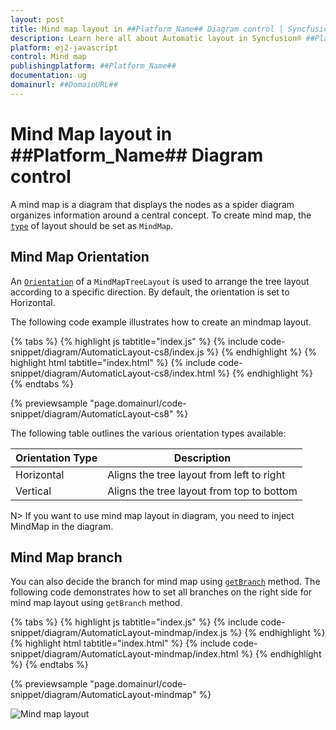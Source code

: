 ```yaml
---
layout: post
title: Mind map layout in ##Platform_Name## Diagram control | Syncfusion®
description: Learn here all about Automatic layout in Syncfusion® ##Platform_Name## Diagram control of Syncfusion Essential® JS 2 and more.
platform: ej2-javascript
control: Mind map 
publishingplatform: ##Platform_Name##
documentation: ug
domainurl: ##DomainURL##
---
```


# Mind Map layout in ##Platform_Name## Diagram control

A mind map is a diagram that displays the nodes as a spider diagram organizes information around a central concept. To create mind map, the [`type`](../api/diagram/layout/#type) of layout should be set as `MindMap`.

## Mind Map Orientation

An [`Orientation`](../api/diagram/orientation) of a `MindMapTreeLayout` is used to arrange the tree layout according to a specific direction. By default, the orientation is set to Horizontal. 

The following code example illustrates how to create an mindmap layout.

{% tabs %}
{% highlight js tabtitle="index.js" %}
{% include code-snippet/diagram/AutomaticLayout-cs8/index.js %}
{% endhighlight %}
{% highlight html tabtitle="index.html" %}
{% include code-snippet/diagram/AutomaticLayout-cs8/index.html %}
{% endhighlight %}
{% endtabs %}
        
{% previewsample "page.domainurl/code-snippet/diagram/AutomaticLayout-cs8" %}


The following table outlines the various orientation types available:

|Orientation Type |Description|
| -------- | ----------- |
|Horizontal|Aligns the tree layout from left to right|
|Vertical|Aligns the tree layout from top to bottom|

N> If you want to use mind map layout in diagram, you need to inject MindMap in the diagram.

## Mind Map branch

You can also decide the branch for mind map using [`getBranch`](../api/diagram/layoutModel/#getbranch) method. The following code demonstrates how to set all branches on the right side for mind map layout using `getBranch` method.

{% tabs %}
{% highlight js tabtitle="index.js" %}
{% include code-snippet/diagram/AutomaticLayout-mindmap/index.js %}
{% endhighlight %}
{% highlight html tabtitle="index.html" %}
{% include code-snippet/diagram/AutomaticLayout-mindmap/index.html %}
{% endhighlight %}
{% endtabs %}
        
{% previewsample "page.domainurl/code-snippet/diagram/AutomaticLayout-mindmap" %}

![Mind map layout](../images/mindmap.png)